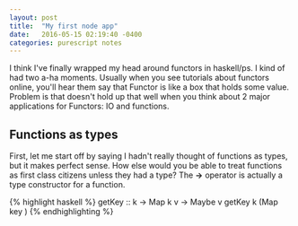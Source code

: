 ```yaml
---
layout: post
title:  "My first node app"
date:   2016-05-15 02:19:40 -0400
categories: purescript notes
---
```

I think I've finally wrapped my head around functors in haskell/ps.  I kind of had two a-ha moments.  Usually when you
see tutorials about functors online, you'll hear them say that Functor is like a box that holds some value.  Problem is
that doesn't hold up that well when you think about 2 major applications for Functors:  IO and functions.

## Functions as types

First, let me start off by saying I hadn't really thought of functions as types, but it makes perfect sense.  How else
would you be able to treat functions as first class citizens unless they had a type?  The **->** operator is actually
a type constructor for a function.

{% highlight haskell %}
getKey :: k -> Map k v -> Maybe v
getKey k (Map key )
{% endhighlighting %}
